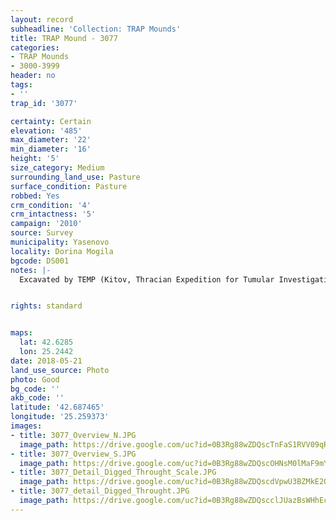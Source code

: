 ```yaml
---
layout: record
subheadline: 'Collection: TRAP Mounds'
title: TRAP Mound - 3077
categories:
- TRAP Mounds
- 3000-3999
header: no
tags:
- ''
trap_id: '3077'

certainty: Certain
elevation: '485'
max_diameter: '22'
min_diameter: '16'
height: '5'
size_category: Medium
surrounding_land_use: Pasture
surface_condition: Pasture
robbed: Yes
crm_condition: '4'
crm_intactness: '5'
campaign: '2010'
source: Survey
municipality: Yasenovo
locality: Dorina Mogila
bgcode: DS001
notes: |-
  Excavated by TEMP (Kitov, Thracian Expedition for Tumular Investigations) in 1999, Tumulus with 4 graves.


rights: standard


maps:
  lat: 42.6285
  lon: 25.2442
date: 2018-05-21
land_use_source: Photo
photo: Good
bg_code: ''
akb_code: ''
latitude: '42.687465'
longitude: '25.259373'
images:
- title: 3077_Overview_N.JPG
  image_path: https://drive.google.com/uc?id=0B3Rg88wZDQscTnFaS1RVV09qR1U
- title: 3077_Overview_S.JPG
  image_path: https://drive.google.com/uc?id=0B3Rg88wZDQscOHNsM0lMaF9mYzA
- title: 3077_Detail_Digged_Throught_Scale.JPG
  image_path: https://drive.google.com/uc?id=0B3Rg88wZDQscdVpwU3BZMkE2QlU
- title: 3077_detail_Digged_Throught.JPG
  image_path: https://drive.google.com/uc?id=0B3Rg88wZDQscclJUazBsWHhEc2M
---
```

